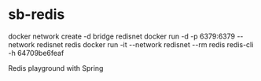 # sb-redis

docker network create -d bridge redisnet
docker run -d -p 6379:6379 --network redisnet redis
docker run -it --network redisnet --rm redis redis-cli -h 64709be6feaf

Redis playground with Spring
